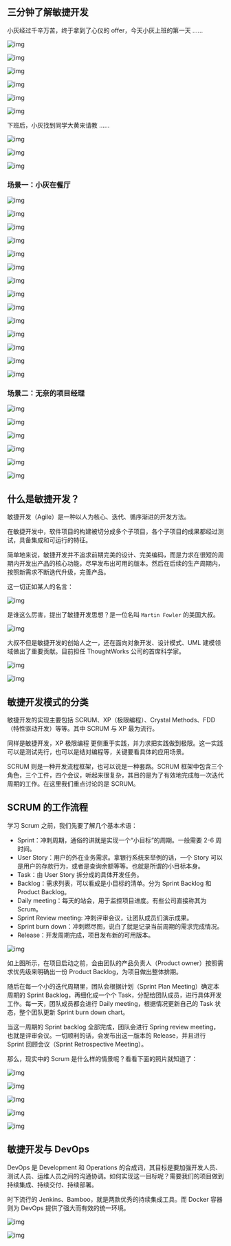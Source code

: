 ## 三分钟了解敏捷开发

小灰经过千辛万苦，终于拿到了心仪的 offer，今天小灰上班的第一天 ……

![img](http://www.qfdmy.com/wp-content/uploads/2019/08/bae289d0bae01da.jpeg)

![img](http://www.qfdmy.com/wp-content/uploads/2019/08/b0fca9cd531d04b.jpeg)

![img](http://www.qfdmy.com/wp-content/uploads/2019/08/7a35cce81636a25.jpeg)

![img](http://www.qfdmy.com/wp-content/uploads/2019/08/00e70f2d581ea52.jpeg)

![img](http://www.qfdmy.com/wp-content/uploads/2019/08/5a6a7997d710695.jpeg)

![img](http://www.qfdmy.com/wp-content/uploads/2019/08/d3e063f28360291.jpeg)

下班后，小灰找到同学大黄来请教 ……

![img](http://www.qfdmy.com/wp-content/uploads/2019/08/39a09e44d5d4538.jpeg)

![img](http://www.qfdmy.com/wp-content/uploads/2019/08/ffb95eac114fd83.jpeg)

![img](http://www.qfdmy.com/wp-content/uploads/2019/08/05fb77520f9adc2.jpeg)

### 场景一：小灰在餐厅

![img](http://www.qfdmy.com/wp-content/uploads/2019/08/da952e8d70c03c9.jpeg)

![img](http://www.qfdmy.com/wp-content/uploads/2019/08/6d91a7053645b7f.jpeg)

![img](http://www.qfdmy.com/wp-content/uploads/2019/08/a279d3b54f7642d.jpeg)

![img](http://www.qfdmy.com/wp-content/uploads/2019/08/65d60bb996502db.jpeg)

![img](http://www.qfdmy.com/wp-content/uploads/2019/08/c90ed91762f281a.jpeg)

![img](http://www.qfdmy.com/wp-content/uploads/2019/08/3611cdb8aa75597.jpeg)

![img](http://www.qfdmy.com/wp-content/uploads/2019/08/38c248b146254c6.jpeg)

![img](http://www.qfdmy.com/wp-content/uploads/2019/08/d605d016540aa41.jpeg)

![img](http://www.qfdmy.com/wp-content/uploads/2019/08/639bea8a8000584.jpeg)

![img](http://www.qfdmy.com/wp-content/uploads/2019/08/60078a42ad1ebef.jpeg)

![img](http://www.qfdmy.com/wp-content/uploads/2019/08/92b53098b3ad55e.jpeg)

![img](http://www.qfdmy.com/wp-content/uploads/2019/08/faa58ccac4cc85f.jpeg)

![img](http://www.qfdmy.com/wp-content/uploads/2019/08/44c02c3823c5004.jpeg)

![img](http://www.qfdmy.com/wp-content/uploads/2019/08/1873d4a7b8e622c.jpeg)

### 场景二：无奈的项目经理

![img](http://www.qfdmy.com/wp-content/uploads/2019/08/b53b7c8d38c6145.jpeg)

![img](http://www.qfdmy.com/wp-content/uploads/2019/08/fed633699bb53f9.jpeg)

![img](http://www.qfdmy.com/wp-content/uploads/2019/08/54f10bf18db9a79.jpeg)

![img](http://www.qfdmy.com/wp-content/uploads/2019/08/b2a00acce05bbd8.jpeg)

![img](http://www.qfdmy.com/wp-content/uploads/2019/08/c4a29250518220b.jpeg)

![img](http://www.qfdmy.com/wp-content/uploads/2019/08/f377ef425720323.jpeg)

## 什么是敏捷开发？

敏捷开发（Agile）是一种以人为核心、迭代、循序渐进的开发方法。

在敏捷开发中，软件项目的构建被切分成多个子项目，各个子项目的成果都经过测试，具备集成和可运行的特征。

简单地来说，敏捷开发并不追求前期完美的设计、完美编码，而是力求在很短的周期内开发出产品的核心功能，尽早发布出可用的版本。然后在后续的生产周期内，按照新需求不断迭代升级，完善产品。

这一切正如某人的名言：

![img](http://www.qfdmy.com/wp-content/uploads/2019/08/9067f155b98246c.jpeg)

是谁这么厉害，提出了敏捷开发思想？是一位名叫 `Martin Fowler` 的美国大叔。

![img](http://www.qfdmy.com/wp-content/uploads/2019/08/c7bdd3a099dc924.jpeg)

大叔不但是敏捷开发的创始人之一，还在面向对象开发、设计模式、UML 建模领域做出了重要贡献。目前担任 ThoughtWorks 公司的首席科学家。

![img](http://www.qfdmy.com/wp-content/uploads/2019/08/21ef6d8fc5d2cbd.jpeg)

![img](http://www.qfdmy.com/wp-content/uploads/2019/08/3a8cbbe254d3123.jpeg)

## 敏捷开发模式的分类

敏捷开发的实现主要包括 SCRUM、XP（极限编程）、Crystal Methods、FDD（特性驱动开发）等等。其中 SCRUM 与 XP 最为流行。

同样是敏捷开发，XP 极限编程 更侧重于实践，并力求把实践做到极限。这一实践可以是测试先行，也可以是结对编程等，关键要看具体的应用场景。

SCRUM 则是一种开发流程框架，也可以说是一种套路。SCRUM 框架中包含三个角色，三个工件，四个会议，听起来很复杂，其目的是为了有效地完成每一次迭代周期的工作。在这里我们重点讨论的是 SCRUM。

## SCRUM 的工作流程

学习 Scrum 之前，我们先要了解几个基本术语：

- Sprint：冲刺周期，通俗的讲就是实现一个“小目标”的周期。一般需要 2-6 周时间。
- User Story：用户的外在业务需求。拿银行系统来举例的话，一个 Story 可以是用户的存款行为，或者是查询余额等等。也就是所谓的小目标本身。
- Task：由 User Story 拆分成的具体开发任务。
- Backlog：需求列表，可以看成是小目标的清单。分为 Sprint Backlog 和 Product Backlog。
- Daily meeting：每天的站会，用于监控项目进度。有些公司直接称其为 Scrum。
- Sprint Review meeting: 冲刺评审会议，让团队成员们演示成果。
- Sprint burn down：冲刺燃尽图，说白了就是记录当前周期的需求完成情况。
- Release：开发周期完成，项目发布新的可用版本。

![img](http://www.qfdmy.com/wp-content/uploads/2019/08/db8a80c3c9e7c21.jpeg)

如上图所示，在项目启动之前，会由团队的产品负责人（Product owner）按照需求优先级来明确出一份 Product Backlog，为项目做出整体排期。

随后在每一个小的迭代周期里，团队会根据计划（Sprint Plan Meeting）确定本周期的 Sprint Backlog，再细化成一个个 Task，分配给团队成员，进行具体开发工作。每一天，团队成员都会进行 Daily meeting，根据情况更新自己的 Task 状态，整个团队更新 Sprint burn down chart。

当这一周期的 Sprint backlog 全部完成，团队会进行 Spring review meeting，也就是评审会议。一切顺利的话，会发布出这一版本的 Release，并且进行 Sprint 回顾会议（Sprint Retrospective Meeting）。

那么，现实中的 Scrum 是什么样的情景呢？看看下面的照片就知道了：

![img](http://www.qfdmy.com/wp-content/uploads/2019/08/509ef70a5772cd0.jpeg)

![img](http://www.qfdmy.com/wp-content/uploads/2019/08/2875168f59cdd46.jpeg)

![img](http://www.qfdmy.com/wp-content/uploads/2019/08/9b37b1fdf56c924.jpeg)

![img](http://www.qfdmy.com/wp-content/uploads/2019/08/a49d33eff112a27.jpeg)

![img](http://www.qfdmy.com/wp-content/uploads/2019/08/fde457e62d665fb.jpeg)

## 敏捷开发与 DevOps

DevOps 是 Development 和 Operations 的合成词，其目标是要加强开发人员、测试人员、运维人员之间的沟通协调。如何实现这一目标呢？需要我们的项目做到持续集成、持续交付、持续部署。

时下流行的 Jenkins、Bamboo，就是两款优秀的持续集成工具。而 Docker 容器则为 DevOps 提供了强大而有效的统一环境。

![img](http://www.qfdmy.com/wp-content/uploads/2019/08/50eb5b08e868cf8.jpeg)

![img](http://www.qfdmy.com/wp-content/uploads/2019/08/d833c1a281cf269.jpeg)